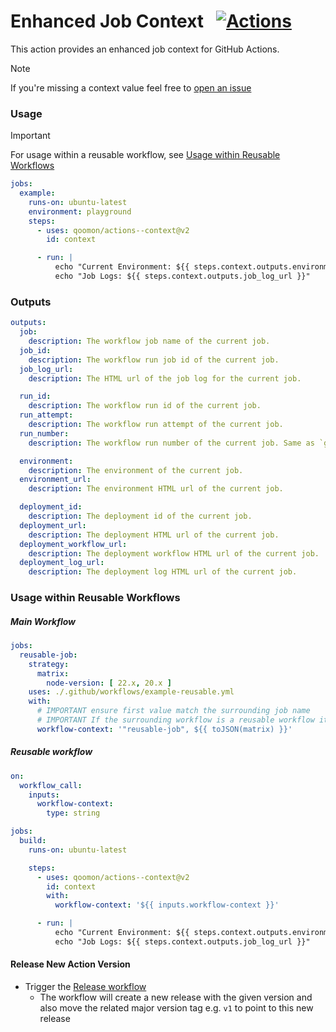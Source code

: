# Enhanced Job Context &nbsp; [![Actions](https://img.shields.io/badge/qoomon-GitHub%20Actions-blue)](https://github.com/qoomon/actions)

This action provides an enhanced job context for GitHub Actions.
> [!Note]
> If you're missing a context value feel free to [open an issue](https://github.com/qoomon/actions--context/issues)

### Usage
> [!Important]
> For usage within a reusable workflow, see [Usage within Reusable Workflows](#usage-within-reusable-workflows)
```yaml
jobs:
  example:
    runs-on: ubuntu-latest
    environment: playground
    steps:
      - uses: qoomon/actions--context@v2
        id: context

      - run: |
          echo "Current Environment: ${{ steps.context.outputs.environment }}"
          echo "Job Logs: ${{ steps.context.outputs.job_log_url }}"
```

### Outputs
```yaml
outputs:
  job:
    description: The workflow job name of the current job.
  job_id:
    description: The workflow run job id of the current job.
  job_log_url:
    description: The HTML url of the job log for the current job.

  run_id:
    description: The workflow run id of the current job.
  run_attempt:
    description: The workflow run attempt of the current job.
  run_number:
    description: The workflow run number of the current job. Same as `github.run_number`.

  environment:
    description: The environment of the current job.
  environment_url:
    description: The environment HTML url of the current job.

  deployment_id:
    description: The deployment id of the current job.
  deployment_url:
    description: The deployment HTML url of the current job.
  deployment_workflow_url:
    description: The deployment workflow HTML url of the current job.
  deployment_log_url:
    description: The deployment log HTML url of the current job.
```

### Usage within Reusable Workflows

##### Main Workflow
```yaml
jobs:
  reusable-job:
    strategy:
      matrix:
        node-version: [ 22.x, 20.x ]
    uses: ./.github/workflows/example-reusable.yml
    with:
      # IMPORTANT ensure first value match the surrounding job name
      # IMPORTANT If the surrounding workflow is a reusable workflow itself, append ', ${{ inputs.workflow-context }}'
      workflow-context: '"reusable-job", ${{ toJSON(matrix) }}'
```

##### Reusable workflow
```yaml
on:
  workflow_call:
    inputs:
      workflow-context:
        type: string

jobs:
  build:
    runs-on: ubuntu-latest

    steps:
      - uses: qoomon/actions--context@v2
        id: context
        with:
          workflow-context: '${{ inputs.workflow-context }}'

      - run: |
          echo "Current Environment: ${{ steps.context.outputs.environment }}"
          echo "Job Logs: ${{ steps.context.outputs.job_log_url }}"
```

#### Release New Action Version
- Trigger the [Release workflow](../../actions/workflows/release.yaml)
  - The workflow will create a new release with the given version and also move the related major version tag e.g. `v1` to point to this new release
